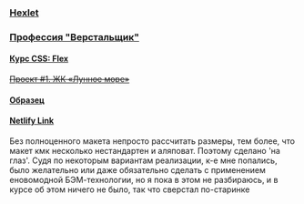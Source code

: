 ### [Hexlet](https://ru.hexlet.io/my)
### [Профессия "Верстальщик"](https://ru.hexlet.io/professions/layout-designer)

#### [Курс CSS: Flex](https://ru.hexlet.io/courses/css-flex)

~~[Проект #1. ЖК «Лунное море»](https://ru.hexlet.io/professions/layout-designer/projects/55)~~

#### [Образец](http://i.piccy.info/i9/adc41b583253eb9e93a3db215764de74/1577451879/224786/1350613/lunar_mare_landing.jpg)

#### [Netlify Link](https://competent-williams-d6a4d0.netlify.com/)

Без полноценного макета непросто рассчитать размеры, тем более, что макет кмк несколько нестандартен и аляповат. Поэтому сделано 'на глаз'.
Судя по некоторым вариантам реализации, к-е мне попались, было желательно или даже обязательно сделать с применением еновомодной БЭМ-технологии, но я пока в этом не разбираюсь, и в курсе об этом ничего не было, так что сверстал по-старинке

